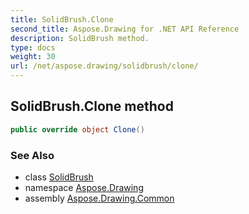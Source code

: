 ```yaml
---
title: SolidBrush.Clone
second_title: Aspose.Drawing for .NET API Reference
description: SolidBrush method. 
type: docs
weight: 30
url: /net/aspose.drawing/solidbrush/clone/
---
```

## SolidBrush.Clone method

```csharp
public override object Clone()
```

### See Also

* class [SolidBrush](../)
* namespace [Aspose.Drawing](../../solidbrush/)
* assembly [Aspose.Drawing.Common](../../../)


